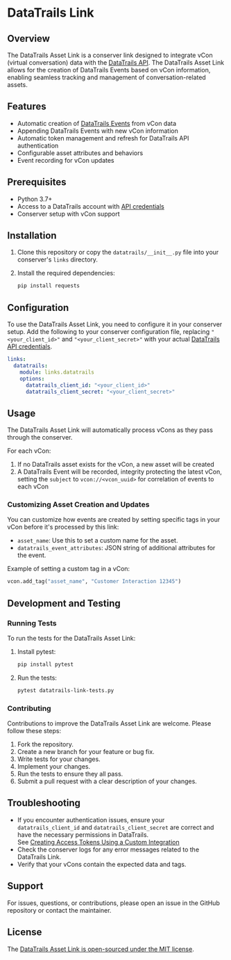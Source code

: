 # DataTrails Link

## Overview

The DataTrails Asset Link is a conserver link designed to integrate vCon (virtual conversation) data with the [DataTrails API](https://docs.datatrails.ai/developers/api-reference/).
The DataTrails Asset Link allows for the creation of DataTrails Events based on vCon information, enabling seamless tracking and management of conversation-related assets.

## Features

- Automatic creation of [DataTrails Events](https://docs.datatrails.ai/developers/api-reference/events-api/) from vCon data
- Appending DataTrails Events with new vCon information
- Automatic token management and refresh for DataTrails API authentication
- Configurable asset attributes and behaviors
- Event recording for vCon updates

## Prerequisites

- Python 3.7+
- Access to a DataTrails account with [API credentials](https://docs.datatrails.ai/developers/developer-patterns/getting-access-tokens-using-app-registrations/)
- Conserver setup with vCon support

## Installation

1. Clone this repository or copy the `datatrails/__init__.py` file into your conserver's `links` directory.
2. Install the required dependencies:

   ```bash
   pip install requests
   ```

## Configuration

To use the DataTrails Asset Link, you need to configure it in your conserver setup.
Add the following to your conserver configuration file, replacing `"<your_client_id>"` and `"<your_client_secret>"` with your actual [DataTrails API credentials](https://docs.datatrails.ai/developers/developer-patterns/getting-access-tokens-using-app-registrations/).

```yaml
links:
  datatrails:
    module: links.datatrails
    options:
      datatrails_client_id: "<your_client_id>"
      datatrails_client_secret: "<your_client_secret>"
```

## Usage

The DataTrails Asset Link will automatically process vCons as they pass through the conserver.

For each vCon:

1. If no DataTrails asset exists for the vCon, a new asset will be created
1. A DataTrails Event will be recorded, integrity protecting the latest vCon, setting the `subject` to `vcon://<vcon_uuid>` for correlation of events to each vCon

### Customizing Asset Creation and Updates

You can customize how events are created by setting specific tags in your vCon before it's processed by this link:

- `asset_name`: Use this to set a custom name for the asset.
- `datatrails_event_attributes`: JSON string of additional attributes for the event.

Example of setting a custom tag in a vCon:

```python
vcon.add_tag("asset_name", "Customer Interaction 12345")
```

## Development and Testing

### Running Tests

To run the tests for the DataTrails Asset Link:

1. Install pytest:

   ```bash
   pip install pytest
   ```

2. Run the tests:

   ```bash
   pytest datatrails-link-tests.py
   ```

### Contributing

Contributions to improve the DataTrails Asset Link are welcome.
Please follow these steps:

1. Fork the repository.
1. Create a new branch for your feature or bug fix.
1. Write tests for your changes.
1. Implement your changes.
1. Run the tests to ensure they all pass.
1. Submit a pull request with a clear description of your changes.

## Troubleshooting

- If you encounter authentication issues, ensure your `datatrails_client_id` and `datatrails_client_secret` are correct and have the necessary permissions in DataTrails.  
  See [Creating Access Tokens Using a Custom Integration](https://docs.datatrails.ai/developers/developer-patterns/getting-access-tokens-using-app-registrations/)
- Check the conserver logs for any error messages related to the DataTrails Link.
- Verify that your vCons contain the expected data and tags.

## Support

For issues, questions, or contributions, please open an issue in the GitHub repository or contact the maintainer.

## License

The [DataTrails Asset Link is open-sourced under the MIT license](./LICENSE).
